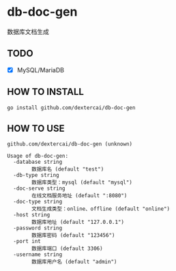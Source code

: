 # db-doc-gen
数据库文档生成    

## TODO
- [x] MySQL/MariaDB

## HOW TO INSTALL
```shell
go install github.com/dextercai/db-doc-gen
```

## HOW TO USE
```
github.com/dextercai/db-doc-gen (unknown)

Usage of db-doc-gen:
  -database string
        数据库名 (default "test")
  -db-type string
        数据库类型：mysql (default "mysql")
  -doc-serve string
        在线文档服务地址 (default ":8080")
  -doc-type string
        文档生成类型：online、offline (default "online")
  -host string
        数据库地址 (default "127.0.0.1")
  -password string
        数据库密码 (default "123456")
  -port int
        数据库端口 (default 3306)
  -username string
        数据库用户名 (default "admin")
```